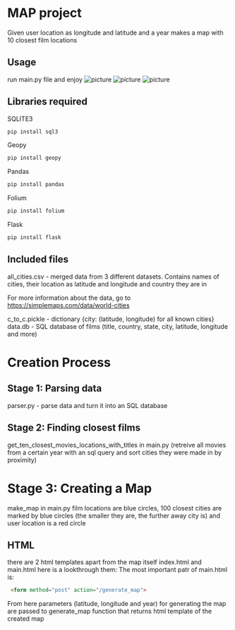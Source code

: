 # MAP project
Given user location as longitude and latitude and a year makes a map with 10 closest film locations

## Usage
run main.py file and enjoy
![picture](image1.png)
![picture](image2.png)
![picture](image3.png)

## Libraries required
SQLITE3
```bash
pip install sql3
```
Geopy
```bash
pip install geopy
```
Pandas
```bash
pip install pandas
```
Folium
```bash
pip install folium
```
Flask
```bash
pip install flask
```

## Included files
all_cities.csv - merged data from 3 different datasets. Contains names of cities, their location as latitude and longitude and country they are in

For more information about the data, go to https://simplemaps.com/data/world-cities

c_to_c.pickle - dictionary {city: (latitude, longitude) for all known cities}
data.db - SQL database of films (title, country, state, city, latitude, longitude and more)

# Creation Process

## Stage 1: Parsing data
parser.py - parse data and turn it into an SQL database

## Stage 2: Finding closest films
get_ten_closest_movies_locations_with_titles in main.py
(retreive all movies from a certain year with an sql query and sort cities they were made in by proximity)

# Stage 3: Creating a Map
make_map in main.py
film locations are blue circles, 100 closest cities are marked by blue circles (the smaller they are, the further away city is) and user location is a red circle

## HTML
there are 2 html templates apart from the map itself
index.html and main.html
here is a lookthrough them:
The most important patr of main.html is:
```html
 <form method="post" action="/generate_map">
```
From here parameters (latitude, longitude and year) for generating the map are passed to generate_map function that returns html template of the created map